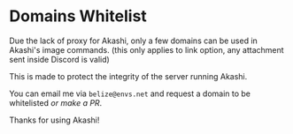 # Domains Whitelist
Due the lack of proxy for Akashi, only a few domains can be used in Akashi's image commands. (this only applies to link option, any attachment sent inside Discord is valid)

This is made to protect the integrity of the server running Akashi.

You can email me via `belize@envs.net` and request a domain to be whitelisted *or make a PR*.

Thanks for using Akashi!
